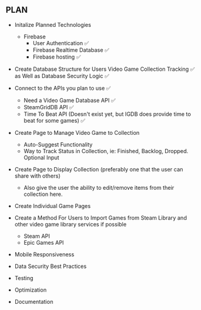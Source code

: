 ## PLAN

 - Initalize Planned Technologies
    - Firebase
        - User Authentication :white_check_mark:
        - Firebase Realtime Database :white_check_mark:
        - Firebase hosting :white_check_mark:
 - Create Database Structure for Users Video Game Collection Tracking :white_check_mark: as Well as Database Security Logic :white_check_mark:
 - Connect to the APIs you plan to use :white_check_mark:
    - Need a Video Game Database API :white_check_mark:
    - SteamGridDB API :white_check_mark:
    - Time To Beat API (Doesn't exist yet, but IGDB does provide time to beat for some games) :white_check_mark:
 - Create Page to Manage Video Game to Collection
    - Auto-Suggest Functionality
    - Way to Track Status in Collection, ie: Finished, Backlog, Dropped. Optional Input
 - Create Page to Display Collection (preferably one that the user can share with others)
    - Also give the user the ability to edit/remove items from their collection here.
- Create Individual Game Pages
- Create a Method For Users to Import Games from Steam Library and other video game library services if possible
    - Steam API
    - Epic Games API


- Mobile Responsiveness
- Data Security Best Practices
- Testing
- Optimization
- Documentation
